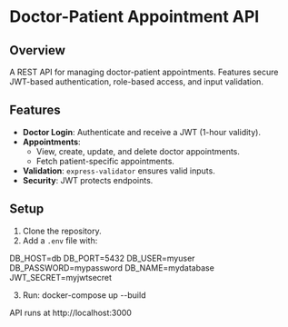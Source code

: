 # Doctor-Patient Appointment API

## Overview
A REST API for managing doctor-patient appointments. Features secure JWT-based authentication, role-based access, and input validation.

## Features
- **Doctor Login**: Authenticate and receive a JWT (1-hour validity).
- **Appointments**:
  - View, create, update, and delete doctor appointments.
  - Fetch patient-specific appointments.
- **Validation**: `express-validator` ensures valid inputs.
- **Security**: JWT protects endpoints.

## Setup
1. Clone the repository.
2. Add a `.env` file with:

DB_HOST=db DB_PORT=5432 DB_USER=myuser DB_PASSWORD=mypassword DB_NAME=mydatabase JWT_SECRET=myjwtsecret

3. Run:
docker-compose up --build


API runs at http://localhost:3000